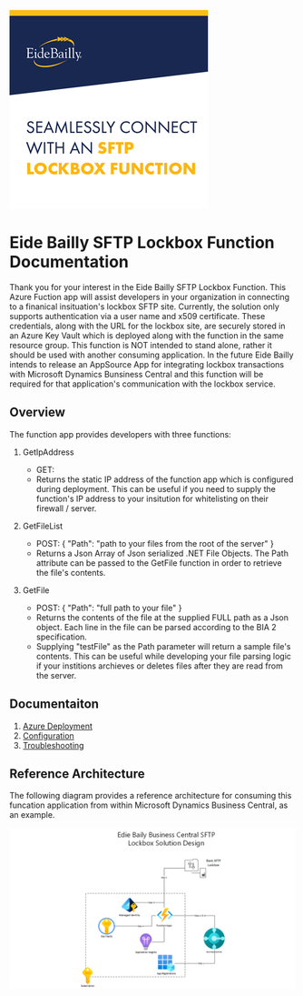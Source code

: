 ![Eide Bailly SFTP Function App Logo](assests/SFTPLockbox350.png)

# Eide Bailly SFTP Lockbox Function Documentation

Thank you for your interest in the Eide Bailly SFTP Lockbox Function.  This Azure Fuction app will assist developers in your organization in connecting to a finanical insituation's lockbox SFTP site.  Currently, the solution only supports authentication via a user name and x509 certificate.  These credentials, along with the URL for the lockbox site, are securely stored in an Azure Key Vault which is deployed along with the function in the same resource group.  This function is NOT intended to stand alone, rather it should be used with another consuming application.  In the future Eide Bailly intends to release an AppSource App for integrating lockbox transactions with Microsoft Dynamics Bunsiness Central and this function will be required for that application's communication with the lockbox service.

## Overview
The function app provides developers with three functions:
1. GetIpAddress
   - GET: 
   - Returns the static IP address of the function app which is configured during deployment.  This can be useful if you need to supply the function's IP address to your insitution for whitelisting on their firewall / server.

2. GetFileList
   - POST: { "Path": "path to your files from the root of the server" }
   - Returns a Json Array of Json serialized .NET File Objects.  The Path attribute can be passed to the GetFile function in order to retrieve the file's contents.

3. GetFile
   - POST: { "Path": "full path to your file" }
   - Returns the contents of the file at the supplied FULL path as a Json object.  Each line in the file can be parsed according to the BIA 2 specification.
   - Supplying "testFile" as the Path parameter will return a sample file's contents.  This can be useful while developing your file parsing logic if your institions archieves or deletes files after they are read from the server.

## Documentaiton

1. [Azure Deployment](docs/deployment/AzureDeployment.md)
2. [Configuration](docs/configuration/AzureConfiguration.md)
3. [Troubleshooting](docs/troubleshooting/Troubleshooting.md)

## Reference Architecture

The following diagram provides a reference architecture for consuming this funcation application from within Microsoft Dynamics Business Central, as an example.

![Eide Bailly SFTP Function App Reference Architecture](assests/BC_Lockbox.png)